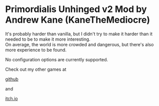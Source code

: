# Primordialis Unhinged v2 Mod by Andrew Kane (KaneTheMediocre)

It's probably harder than vanilla, but I didn't try to make it harder than it needed to be to make it more interesting.  
On average, the world is more crowded and dangerous, but there's also more experience to be found.

No configuration options are currently supported.

Check out my other games at

[github](https://github.com/kanethemediocre/kanethemediocre.github.io)

and

[itch.io](https://kanethemediocre.itch.io)
